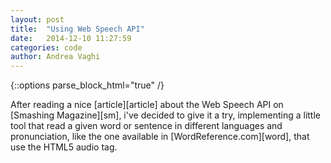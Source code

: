 ```yaml
---
layout: post
title:  "Using Web Speech API"
date:   2014-12-10 11:27:59
categories: code
author: Andrea Vaghi
---
```

{::options parse_block_html="true" /}
<div class="post-content-header">
After reading a nice [article][article] about the Web Speech API on [Smashing Magazine][sm], i've decided to give it a try, implementing a little tool that read a given word or sentence in different languages and pronunciation, like the one available in [WordReference.com][word], that use the HTML5 audio tag.
</div>

[article]:  http://www.smashingmagazine.com/2014/12/05/enhancing-ux-with-the-web-speech-api/
[sm]:       http://www.smashingmagazine.com
[word]:     http://www.wordreference.com/enit/header
